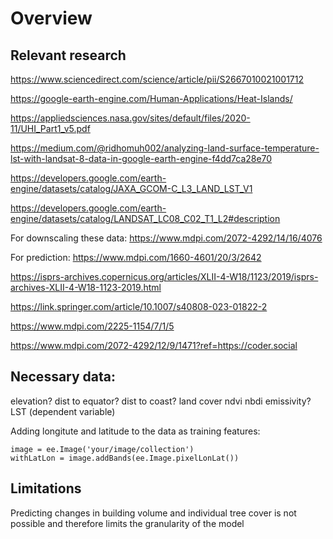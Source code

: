 # Overview

## Relevant research

https://www.sciencedirect.com/science/article/pii/S2667010021001712

https://google-earth-engine.com/Human-Applications/Heat-Islands/

https://appliedsciences.nasa.gov/sites/default/files/2020-11/UHI_Part1_v5.pdf

https://medium.com/@ridhomuh002/analyzing-land-surface-temperature-lst-with-landsat-8-data-in-google-earth-engine-f4dd7ca28e70

https://developers.google.com/earth-engine/datasets/catalog/JAXA_GCOM-C_L3_LAND_LST_V1

https://developers.google.com/earth-engine/datasets/catalog/LANDSAT_LC08_C02_T1_L2#description

For downscaling these data: https://www.mdpi.com/2072-4292/14/16/4076

For prediction: https://www.mdpi.com/1660-4601/20/3/2642

https://isprs-archives.copernicus.org/articles/XLII-4-W18/1123/2019/isprs-archives-XLII-4-W18-1123-2019.html

https://link.springer.com/article/10.1007/s40808-023-01822-2

https://www.mdpi.com/2225-1154/7/1/5

https://www.mdpi.com/2072-4292/12/9/1471?ref=https://coder.social

## Necessary data:

elevation?
dist to equator?
dist to coast?
land cover
ndvi
nbdi
emissivity?
LST (dependent variable)

Adding longitute and latitude to the data as training features:
```
image = ee.Image('your/image/collection')
withLatLon = image.addBands(ee.Image.pixelLonLat())
```

## Limitations
Predicting changes in building volume and individual tree cover is not possible and therefore limits the granularity of the model